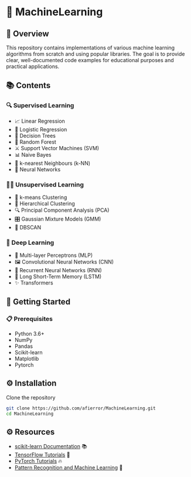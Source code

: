 # 🧠 MachineLearning

## 🌟 Overview
This repository contains implementations of various machine learning algorithms from scratch and using popular libraries. The goal is to provide clear, well-documented code examples for educational purposes and practical applications.

## 📚 Contents
### 🔍 Supervised Learning
* 📈 Linear Regression
* 🎯 Logistic Regression
* 🌳 Decision Trees
* 🌲 Random Forest
* ⚔️ Support Vector Machines (SVM)
* 📊 Naive Bayes
* 👫 k-nearest Neighbours (k-NN)
* 🧠 Neural Networks

### 🕵️‍♂️ Unsupervised Learning
* 🔢 k-means Clustering
* 🌲 Hierarchical Clustering
* 🔍 Principal Component Analysis (PCA)
* 🎛️ Gaussian Mixture Models (GMM)
* 🌌 DBSCAN

### 🤖 Deep Learning
* 🧠 Multi-layer Perceptrons (MLP)
* 🖼️ Convolutional Neural Networks (CNN)
* 🔄 Recurrent Neural Networks (RNN)
* 🧠 Long Short-Term Memory (LSTM)
* ✨ Transformers

## 🚀 Getting Started
### 📋 Prerequisites
* Python 3.6+
* NumPy
* Pandas
* Scikit-learn
* Matplotlib
* Pytorch

## ⚙️ Installation
Clone the repository
```bash
git clone https://github.com/afierror/MachineLearning.git
cd MachineLearning
```

## ⚙️ Resources
* [scikit-learn Documentation](https://scikit-learn.org/stable/) 📚
* [TensorFlow Tutorials](https://www.tensorflow.org/tutorials?hl=es-419) 🧠
* [PyTorch Tutorials](https://docs.pytorch.org/tutorials/) 🔥
* [Pattern Recognition and Machine Learning](https://link.springer.com/book/9780387310732) 📘

